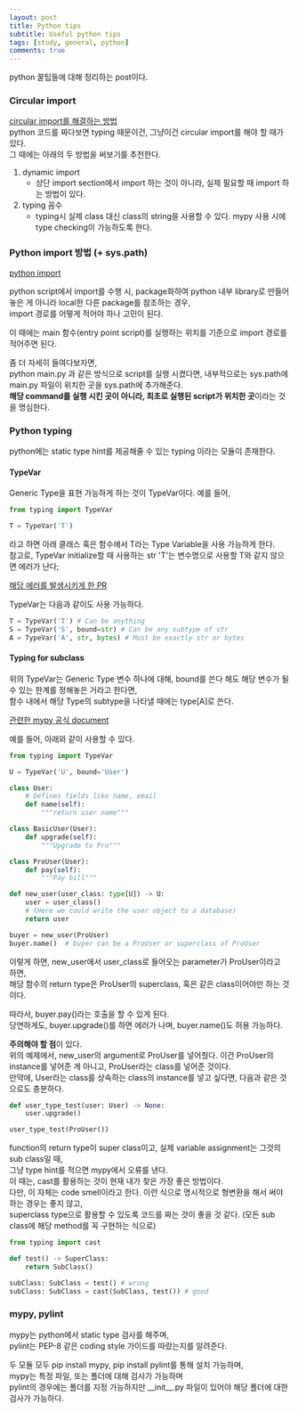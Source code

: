 ```yaml
---
layout: post
title: Python tips
subtitle: Useful python tips
tags: [study, general, python]
comments: true
---
```


python 꿀팁들에 대해 정리하는 post이다.

### Circular import

[circular import를 해결하는 방법](https://brunch.co.kr/@mathpresso/18)  
python 코드를 짜다보면 typing 때문이건, 그냥이건 circular import를 해야 할 때가 있다.  
그 때에는 아래의 두 방법을 써보기를 추천한다.

1. dynamic import
    * 상단 import section에서 import 하는 것이 아니라, 실제 필요할 때 import 하는 방법이 있다.
2. typing 꼼수
    * typing시 실제 class 대신 class의 string을 사용할 수 있다. mypy 사용 시에 type checking이 가능하도록 한다.

### Python import 방법 (+ sys.path)

[python import](https://jins-sw.tistory.com/17)

python script에서 import를 수행 시, package화하여 python 내부 library로 만들어놓은 게 아니라 local한 다른 package를 참조하는 경우,  
import 경로를 어떻게 적어야 하나 고민이 된다.

이 때에는 main 함수(entry point script)를 실행하는 위치를 기준으로 import 경로를 적어주면 된다.

좀 더 자세히 들여다보자면,  
python main.py 과 같은 방식으로 script를 실행 시켰다면, 내부적으로는 sys.path에 main.py 파일이 위치한 곳을 sys.path에 추가해준다.  
**해당 command를 실행 시킨 곳이 아니라, 최초로 실행된 script가 위치한 곳**이라는 것을 명심한다.

### Python typing

python에는 static type hint를 제공해줄 수 있는 typing 이라는 모듈이 존재한다.

#### TypeVar

Generic Type을 표현 가능하게 하는 것이 TypeVar이다. 예를 들어,

```python
from typing import TypeVar

T = TypeVar('T')
```

라고 하면 아래 클래스 혹은 함수에서 T라는 Type Variable을 사용 가능하게 한다.  
참고로, TypeVar initialize할 때 사용하는 str 'T'는 변수명으로 사용할 T와 같지 않으면 에러가 난다;

[해당 에러를 발생시키게 한 PR](https://github.com/PyCQA/pylint/issues/5224)

TypeVar는 다음과 같이도 사용 가능하다.

```python
T = TypeVar('T') # Can be anything
S = TypeVar('S', bound=str) # Can be any subtype of str
A = TypeVar('A', str, bytes) # Must be exactly str or bytes
```

#### Typing for subclass

위의 TypeVar는 Generic Type 변수 하나에 대해, bound를 쓴다 해도 해당 변수가 될 수 있는 한계를 정해놓은 거라고 한다면,  
함수 내에서 해당 Type의 subtype을 나타낼 때에는 type\[A\]로 쓴다.

[관련한 mypy 공식 document](https://mypy.readthedocs.io/en/latest/kinds_of_types.html#the-type-of-class-objects)

예를 들어, 아래와 같이 사용할 수 있다.

```python
from typing import TypeVar

U = TypeVar('U', bound='User')

class User:
    # Defines fields like name, email
    def name(self):
        """return user name"""

class BasicUser(User):
    def upgrade(self):
        """Upgrade to Pro"""

class ProUser(User):
    def pay(self):
        """Pay bill"""

def new_user(user_class: type[U]) -> U:
    user = user_class()
    # (Here we could write the user object to a database)
    return user

buyer = new_user(ProUser)
buyer.name()  # buyer can be a ProUser or superclass of ProUser
```

이렇게 하면, new_user에서 user_class로 들어오는 parameter가 ProUser이라고 하면,  
해당 함수의 return type은 ProUser의 superclass, 혹은 같은 class이어야만 하는 것이다.

따라서, buyer.pay()라는 호출을 할 수 있게 된다.  
당연하게도, buyer.upgrade()를 하면 에러가 나며, buyer.name()도 허용 가능하다.

**주의해야 할 점**이 있다.  
위의 예제에서, new_user의 argument로 ProUser를 넣어줬다. 이건 ProUser의 instance를 넣어준 게 아니고, ProUser라는 class를 넣어준 것이다.  
만약에, User라는 class를 상속하는 class의 instance를 넣고 싶다면, 다음과 같은 것으로도 충분하다.

```python
def user_type_test(user: User) -> None:
    user.upgrade()

user_type_test(ProUser())
```

function의 return type이 super class이고, 실제 variable assignment는 그것의 sub class일 때,  
그냥 type hint를 적으면 mypy에서 오류를 낸다.  
이 때는, cast를 활용하는 것이 현재 내가 찾은 가장 좋은 방법이다.  
다만, 이 자체는 code smell이라고 한다. 이런 식으로 명시적으로 형변환을 해서 써야 하는 경우는 좋지 않고,  
superclass type으로 활용할 수 있도록 코드를 짜는 것이 좋을 것 같다.  (모든 sub class에 해당 method를 꼭 구현하는 식으로)

```python
from typing import cast

def test() -> SuperClass:
    return SubClass()

subClass: SubClass = test() # wrong
subClass: SubClass = cast(SubClass, test()) # good
```

### mypy, pylint

mypy는 python에서 static type 검사를 해주며,  
pylint는 PEP-8 같은 coding style 가이드를 따랐는지를 알려준다.

두 모듈 모두 pip install mypy, pip install pylint를 통해 설치 가능하며,  
mypy는 특정 파일, 또는 폴더에 대해 검사가 가능하며  
pylint의 경우에는 폴더를 지정 가능하지만 \_\_init\_\_.py 파일이 있어야 해당 폴더에 대한 검사가 가능하다.
